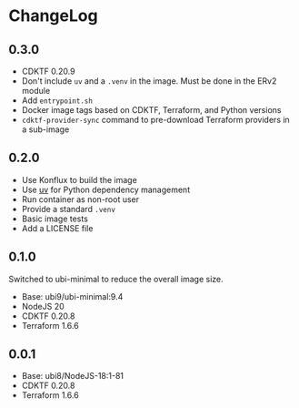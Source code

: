 # ChangeLog

## 0.3.0

- CDKTF 0.20.9
- Don't include `uv` and a `.venv` in the image. Must be done in the ERv2 module
- Add `entrypoint.sh`
- Docker image tags based on CDKTF, Terraform, and Python versions
- `cdktf-provider-sync` command to pre-download Terraform providers in a sub-image

## 0.2.0

- Use Konflux to build the image
- Use [uv](https://docs.astral.sh/uv/) for Python dependency management
- Run container as non-root user
- Provide a standard `.venv`
- Basic image tests
- Add a LICENSE file

## 0.1.0

Switched to ubi-minimal to reduce the overall image size.

- Base: ubi9/ubi-minimal:9.4
- NodeJS 20
- CDKTF 0.20.8
- Terraform 1.6.6

## 0.0.1

- Base: ubi8/NodeJS-18:1-81
- CDKTF 0.20.8
- Terraform 1.6.6
